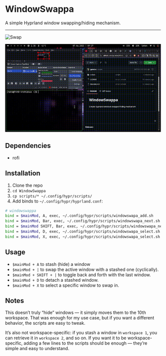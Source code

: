 # WindowSwappa
A simple Hyprland window swapping/hiding mechanism.

___

![Swap](./swap.gif)

![Detatch-Select](./detatch-select.gif)

## Dependencies

- rofi

## Installation

1. Clone the repo
2. `cd WindowSwappa`
3. `cp scripts/* ~/.config/hypr/scripts/`
4. Add binds to `~/.config/hypr/hyprland.conf`:

  ``` bash
  # windowswappa
  bind = $mainMod, A, exec, ~/.config/hypr/scripts/windowswapa_add.sh
  bind = $mainMod, Bar, exec, ~/.config/hypr/scripts/windowswapa_next.sh -N
  bind = $mainMod SHIFT, Bar, exec, ~/.config/hypr/scripts/windowswapa_next.sh
  bind = $mainMod, D, exec, ~/.config/hypr/scripts/windowswapa_select.sh
  bind = $mainMod, X, exec, ~/.config/hypr/scripts/windowswapa_select.sh -S
  ```

## Usage

- `$mainMod + A` to stash (hide) a window
- `$mainMod + |` to swap the active window with a stashed one (cyclically).
- `$mainMod + SHIFT + |` to toggle back and forth with the last window.
- `$mainMod + D` to detach a stashed window.
- `$mainMod + X` to select a specific window to swap in.

## Notes

This doesn’t truly “hide” windows — it simply moves them to the 10th workspace. That was enough for my use case, but if you want a different behavior, the scripts are easy to tweak.

It’s also not workspace-specific: if you stash a window in `workspace 1`, you can retrieve it in `workspace 2`, and so on. If you want it to be workspace-specific, adding a few lines to the scripts should be enough — they’re simple and easy to understand.



